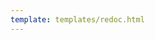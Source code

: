 ```yaml
---
template: templates/redoc.html
---
```


<redoc spec-url="../../apis/restapis/tenant-management.yaml"></redoc>
